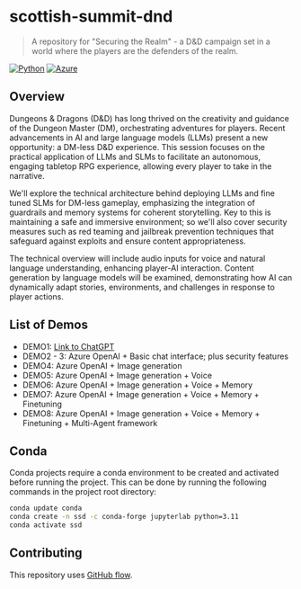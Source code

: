 # scottish-summit-dnd
> A repository for "Securing the Realm" - a D&D campaign set in a world where the players are the defenders of the realm.

[![Python](https://img.shields.io/badge/--3178C6?logo=python&logoColor=ffffff)](https://www.python.org/)
[![Azure](https://img.shields.io/badge/--3178C6?logo=microsoftazure&logoColor=ffffff)](https://learn.microsoft.com/en-us/azure/developer/azure-developer-cli/?WT.mc_id=AI-MVP-5004204)

## Overview
Dungeons & Dragons (D&D) has long thrived on the creativity and guidance of the Dungeon Master (DM), orchestrating adventures for players. Recent advancements in AI and large language models (LLMs) present a new opportunity: a DM-less D&D experience. This session focuses on the practical application of LLMs and SLMs to facilitate an autonomous, engaging tabletop RPG experience, allowing every player to take in the narrative.

We'll explore the technical architecture behind deploying LLMs and fine tuned SLMs for DM-less gameplay, emphasizing the integration of guardrails and memory systems for coherent storytelling. Key to this is maintaining a safe and immersive environment; so we'll also cover security measures such as red teaming and jailbreak prevention techniques that safeguard against exploits and ensure content appropriateness.

The technical overview will include audio inputs for voice and natural language understanding, enhancing player-AI interaction. Content generation by language models will be examined, demonstrating how AI can dynamically adapt stories, environments, and challenges in response to player actions.

## List of Demos
- DEMO1: [Link to ChatGPT](https://chatgpt.com/g/g-iPYbbC5Ft-securing-the-realm)
- DEMO2 - 3: Azure OpenAI + Basic chat interface; plus security features
- DEMO4: Azure OpenAI + Image generation
- DEMO5: Azure OpenAI + Image generation + Voice
- DEMO6: Azure OpenAI + Image generation + Voice + Memory
- DEMO7: Azure OpenAI + Image generation + Voice + Memory + Finetuning
- DEMO8: Azure OpenAI + Image generation + Voice + Memory + Finetuning + Multi-Agent framework


## Conda
Conda projects require a conda environment to be created and activated before running the project. This can be done by running the following commands in the project root directory:

```bash
conda update conda
conda create -n ssd -c conda-forge jupyterlab python=3.11
conda activate ssd
```

## Contributing
This repository uses [GitHub flow](https://guides.github.com/introduction/flow/).